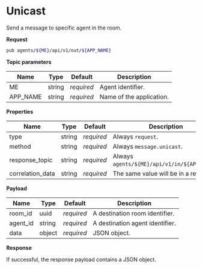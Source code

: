 # Unicast

Send a message to specific agent in the room.

**Request**

```bash
pub agents/${ME}/api/v1/out/${APP_NAME}
```

**Topic parameters**

Name     | Type   | Default    | Description
-------- | ------ | ---------- | ------------------
ME       | string | _required_ | Agent identifier.
APP_NAME | string | _required_ | Name of the application.

**Properties**

Name             | Type   | Default    | Description
---------------- | ------ | ---------- | ------------------
type             | string | _required_ | Always `request`.
method           | string | _required_ | Always `message.unicast`.
response_topic   | string | _required_ | Always `agents/${ME}/api/v1/in/${APP_NAME}`.
correlation_data | string | _required_ | The same value will be in a response.

**Payload**

Name              | Type   | Default    | Description
----------------- | ------ | ---------- | ------------------
room_id           | uuid   | _required_ | A destination room identifier.
agent_id          | string | _required_ | A destination agent identifier.
data              | object | _required_ | JSON object.

**Response**

If successful, the response payload contains a JSON object.
